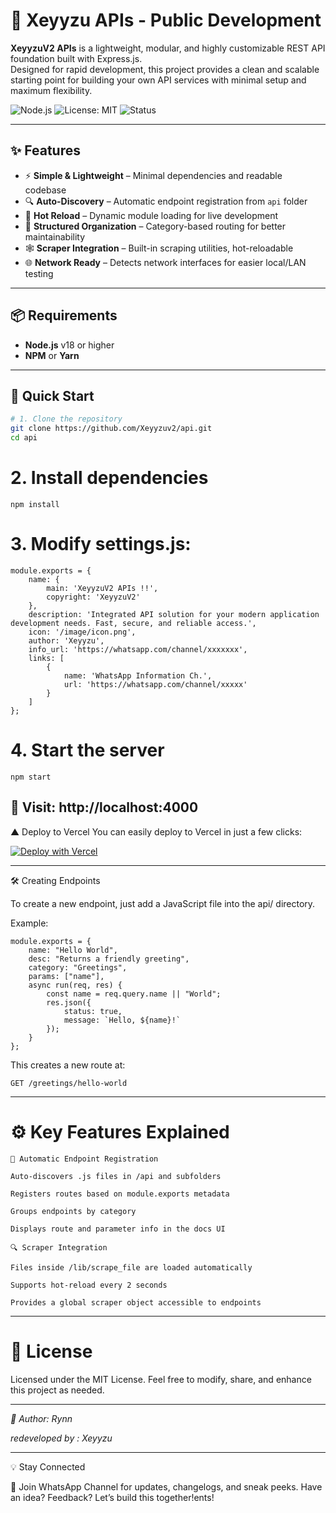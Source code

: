 # 🚀 Xeyyzu APIs - Public Development

**XeyyzuV2 APIs** is a lightweight, modular, and highly customizable REST API foundation built with Express.js.  
Designed for rapid development, this project provides a clean and scalable starting point for building your own API services with minimal setup and maximum flexibility.

![Node.js](https://img.shields.io/badge/Node.js-v18%2B-green?logo=node.js)
![License: MIT](https://img.shields.io/badge/License-MIT-yellow.svg)
![Status](https://img.shields.io/badge/status-in%20development-orange)

---

## ✨ Features

- ⚡ **Simple & Lightweight** – Minimal dependencies and readable codebase  
- 🔍 **Auto-Discovery** – Automatic endpoint registration from `api` folder  
- 🔄 **Hot Reload** – Dynamic module loading for live development  
- 📁 **Structured Organization** – Category-based routing for better maintainability  
- 🕸️ **Scraper Integration** – Built-in scraping utilities, hot-reloadable  
- 🌐 **Network Ready** – Detects network interfaces for easier local/LAN testing  

---

## 📦 Requirements

- **Node.js** v18 or higher  
- **NPM** or **Yarn**

---

## 🚀 Quick Start

```bash
# 1. Clone the repository
git clone https://github.com/Xeyyzuv2/api.git
cd api
```
# 2. Install dependencies
```
npm install
```
# 3. Modify settings.js:
```
module.exports = {
    name: {
        main: 'XeyyzuV2 APIs !!',
        copyright: 'XeyyzuV2'
    },
    description: 'Integrated API solution for your modern application development needs. Fast, secure, and reliable access.',
    icon: '/image/icon.png',
    author: 'Xeyyzu',
    info_url: 'https://whatsapp.com/channel/xxxxxxx',
    links: [
        {
            name: 'WhatsApp Information Ch.',
            url: 'https://whatsapp.com/channel/xxxxx'
        }
    ]
};
```
# 4. Start the server
```
npm start
```
🔗 Visit: http://localhost:4000
---


▲ Deploy to Vercel
You can easily deploy to Vercel in just a few clicks:

[![Deploy with Vercel](https://vercel.com/button)](https://vercel.com/new/clone?repository-url=https%3A%2F%2Fgithub.com%2Xeyyzuv2%2api)




---

🛠 Creating Endpoints

To create a new endpoint, just add a JavaScript file into the api/ directory.

Example:
```
module.exports = {
    name: "Hello World",
    desc: "Returns a friendly greeting",
    category: "Greetings",
    params: ["name"],
    async run(req, res) {
        const name = req.query.name || "World";
        res.json({
            status: true,
            message: `Hello, ${name}!`
        });
    }
};
```
This creates a new route at:
```
GET /greetings/hello-world
```

---

# ⚙️ Key Features Explained
```
🔧 Automatic Endpoint Registration

Auto-discovers .js files in /api and subfolders

Registers routes based on module.exports metadata

Groups endpoints by category

Displays route and parameter info in the docs UI
```

```
🔍 Scraper Integration

Files inside /lib/scrape_file are loaded automatically

Supports hot-reload every 2 seconds

Provides a global scraper object accessible to endpoints
```

---

# 📄 License

Licensed under the MIT License.
Feel free to modify, share, and enhance this project as needed.


---
*👤 Author: Rynn*

*redeveloped by : Xeyyzu*

---

💡 Stay Connected

📢 Join WhatsApp Channel for updates, changelogs, and sneak peeks.
Have an idea? Feedback? Let’s build this together!ents!
